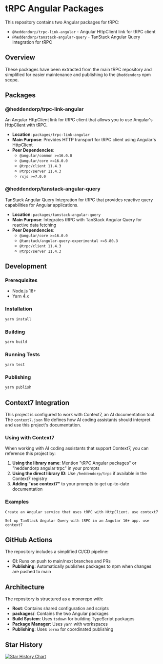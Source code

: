 # tRPC Angular Packages

This repository contains two Angular packages for tRPC:

- `@heddendorp/trpc-link-angular` - Angular HttpClient link for tRPC client
- `@heddendorp/tanstack-angular-query` - TanStack Angular Query Integration for tRPC

## Overview

These packages have been extracted from the main tRPC repository and simplified for easier maintenance and publishing to the `@heddendorp` npm scope.

## Packages

### @heddendorp/trpc-link-angular

An Angular HttpClient link for tRPC client that allows you to use Angular's HttpClient with tRPC.

- **Location**: `packages/trpc-link-angular`
- **Main Purpose**: Provides HTTP transport for tRPC client using Angular's HttpClient
- **Peer Dependencies**:
  - `@angular/common >=16.0.0`
  - `@angular/core >=16.0.0`
  - `@trpc/client 11.4.3`
  - `@trpc/server 11.4.3`
  - `rxjs >=7.0.0`

### @heddendorp/tanstack-angular-query

TanStack Angular Query Integration for tRPC that provides reactive query capabilities for Angular applications.

- **Location**: `packages/tanstack-angular-query`
- **Main Purpose**: Integrates tRPC with TanStack Angular Query for reactive data fetching
- **Peer Dependencies**:
  - `@angular/core >=16.0.0`
  - `@tanstack/angular-query-experimental >=5.80.3`
  - `@trpc/client 11.4.3`
  - `@trpc/server 11.4.3`

## Development

### Prerequisites

- Node.js 18+
- Yarn 4.x

### Installation

```bash
yarn install
```

### Building

```bash
yarn build
```

### Running Tests

```bash
yarn test
```

### Publishing

```bash
yarn publish
```

## Context7 Integration

This project is configured to work with Context7, an AI documentation tool. The `context7.json` file defines how AI coding assistants should interpret and use this project's documentation.

### Using with Context7

When working with AI coding assistants that support Context7, you can reference this project by:

1. **Using the library name**: Mention "tRPC Angular packages" or "heddendorp angular trpc" in your prompts
2. **Using the direct library ID**: Use `/heddendorp/trpc` if available in the Context7 registry
3. **Adding "use context7"** to your prompts to get up-to-date documentation

### Examples

```
Create an Angular service that uses tRPC with HttpClient. use context7
```

```
Set up TanStack Angular Query with tRPC in an Angular 16+ app. use context7
```

## GitHub Actions

The repository includes a simplified CI/CD pipeline:

- **CI**: Runs on push to main/next branches and PRs
- **Publishing**: Automatically publishes packages to npm when changes are pushed to main

## Architecture

The repository is structured as a monorepo with:

- **Root**: Contains shared configuration and scripts
- **packages/**: Contains the two Angular packages
- **Build System**: Uses `tsdown` for building TypeScript packages
- **Package Manager**: Uses `yarn` with workspaces
- **Publishing**: Uses `lerna` for coordinated publishing

## Star History

<a href="https://www.star-history.com/#heddendorp/trpc&Date">
 <picture>
   <source media="(prefers-color-scheme: dark)" srcset="https://api.star-history.com/svg?repos=heddendorp/trpc&type=Date&theme=dark" />
   <source media="(prefers-color-scheme: light)" srcset="https://api.star-history.com/svg?repos=heddendorp/trpc&type=Date" />
   <img alt="Star History Chart" src="https://api.star-history.com/svg?repos=heddendorp/trpc&type=Date" />
 </picture>
</a>
